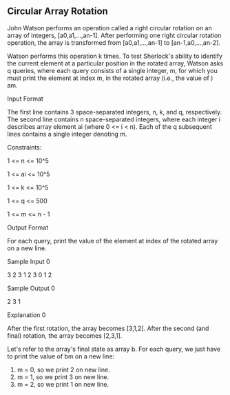 Circular Array Rotation
-----------------------

John Watson performs an operation called a right circular rotation on an array of integers, [a0,a1,...,an-1]. After performing one right circular rotation operation, the array is transformed from [a0,a1,...,an-1] to [an-1,a0,...,an-2].

Watson performs this operation k times. To test Sherlock's ability to identify the current element at a particular position in the rotated array, Watson asks q queries, where each query consists of a single integer, m, for which you must print the element at index m, in the rotated array (i.e., the value of ) am.

Input Format

The first line contains  3 space-separated integers, n, k, and q, respectively.
The second line contains n space-separated integers, where each integer i describes array element ai (where 0 <= i < n).
Each of the q subsequent lines contains a single integer denoting m.

Constraints:

1 <= n <= 10^5

1 <= ai <= 10^5

1 <= k <= 10^5

1 <= q <= 500

1 <= m <= n - 1

Output Format

For each query, print the value of the element at index of the rotated array on a new line.

Sample Input 0

3 2 3
1 2 3
0
1
2

Sample Output 0

2
3
1

Explanation 0

After the first rotation, the array becomes [3,1,2].
After the second (and final) rotation, the array becomes [2,3,1].

Let's refer to the array's final state as array b. For each query, we just have to print the value of bm on a new line:

1. m = 0, so we print 2 on new line.
1. m = 1, so we print 3 on new line.
1. m = 2, so we print 1 on new line.